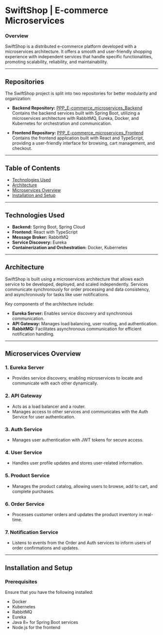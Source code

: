 # SwiftShop | E-commerce Microservices

### Overview
SwiftShop is a distributed e-commerce platform developed with a microservices architecture. It offers a smooth and user-friendly shopping experience with independent services that handle specific functionalities, promoting scalability, reliability, and maintainability.

---
## Repositories

The SwiftShop project is split into two repositories for better modularity and organization:

- **Backend Repository:** [PPP_E-commerce_microservices_Backend](https://github.com/SAHNOUN-HOUSSEM/PPP_E-commerce_microservices_Backend)  
  Contains the backend services built with Spring Boot, utilizing a microservices architecture with RabbitMQ, Eureka, Docker, and Kubernetes for orchestration and communication.

- **Frontend Repository:** [PPP_E-commerce_microservices_Frontend](https://github.com/SAHNOUN-HOUSSEM/PPP_E-commerce_microservices_Frontend)  
  Contains the frontend application built with React and TypeScript, providing a user-friendly interface for browsing, cart management, and checkout.

---
## Table of Contents
- [Technologies Used](#technologies-used)
- [Architecture](#architecture)
- [Microservices Overview](#microservices-overview)
- [Installation and Setup](#installation-and-setup)

---

## Technologies Used
- **Backend:** Spring Boot, Spring Cloud
- **Frontend:** React with TypeScript
- **Message Broker:** RabbitMQ
- **Service Discovery:** Eureka
- **Containerization and Orchestration:** Docker, Kubernetes

---

## Architecture
SwiftShop is built using a microservices architecture that allows each service to be developed, deployed, and scaled independently. Services communicate synchronously for order processing and data consistency, and asynchronously for tasks like user notifications.

Key components of the architecture include:
- **Eureka Server:** Enables service discovery and synchronous communication.
- **API Gateway:** Manages load balancing, user routing, and authentication.
- **RabbitMQ:** Facilitates asynchronous communication for efficient notification handling.

---

## Microservices Overview

### 1. **Eureka Server**
   - Provides service discovery, enabling microservices to locate and communicate with each other dynamically.

### 2. **API Gateway**
   - Acts as a load balancer and a router.
   - Manages access to other services and communicates with the Auth Service for user authentication.

### 3. **Auth Service**
   - Manages user authentication with JWT tokens for secure access.

### 4. **User Service**
   - Handles user profile updates and stores user-related information.

### 5. **Product Service**
   - Manages the product catalog, allowing users to browse, add to cart, and complete purchases.

### 6. **Order Service**
   - Processes customer orders and updates the product inventory in real-time.

### 7. **Notification Service**
   - Listens to events from the Order and Auth services to inform users of order confirmations and updates.

---



## Installation and Setup

### Prerequisites
Ensure that you have the following installed:
- Docker
- Kubernetes
- RabbitMQ
- Eureka
- Java 8+ for Spring Boot services
- Node.js for the frontend
